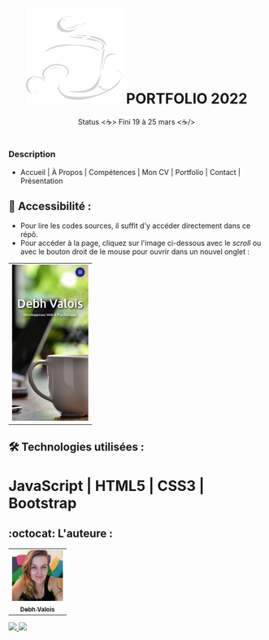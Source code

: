 
<h1 align="center">
  <img alt="Tasse du Café" title="portfolio" src="./img/icon6.png"/>
  PORTFOLIO 2022
</h1>
<p align="center"> Status <☕> Fini 19 à 25 mars <☕/></p>

# 

### Description
- Accueil | À Propos | Compétences | Mon CV | Portfolio | Contact | Présentation

## 📁 Accessibilité :
- Pour lire les codes sources, il suffit d'y accéder directement dans ce répô.
- Pour accéder à la page, cliquez sur l'image ci-dessous avec le *scroll* ou avec le bouton droit de le mouse pour ouvrir dans un nouvel onglet :

<table>
  <tr>
    <td align="center">
      <a href="https://debhvalois.github.io/portfolio-fr-2022/" alt="Page" target="_blank">
        <img src="img/mobile.jpg" width="150px" alt="mobile"/>
      </a>
    </td>
  </tr>
</table>

## :hammer_and_wrench: Technologies utilisées :

# JavaScript | HTML5 | CSS3 | Bootstrap

## :octocat: L'auteure : 
<table>
  <tr>
    <td align="center">
      <a href="#">
        <img src="./img/autora.jpeg" width="100px" alt="Retrato"/><br>
        <sub>
          <b>Debh Valois</b>
        </sub>
      </a>
    </td>
  </tr>
</table>
<a href="https://www.linkedin.com/in/debhvaloispsy/" alt="LinkedIn" target="_blank">
<img src="https://img.shields.io/badge/LinkedIn-%230077B5.svg?&style=flat-square&logo=linkedin&logoColor=white">
</a>
<a href="https://wa.me/message/ONHPRA62USWYK1" alt="WhatsApp" target="_blank">
<img src="https://img.shields.io/badge/-WhatsApp-25d366?style=flat-square&labelColor=25d366&logo=whatsapp&logoColor=white&link=https://wa.me/5584981430120">
</a>